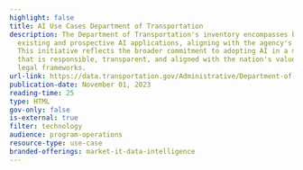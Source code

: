```yaml
---
highlight: false
title: AI Use Cases Department of Transportation
description: The Department of Transportation's inventory encompasses both
  existing and prospective AI applications, aligning with the agency's mission.
  This initiative reflects the broader commitment to adopting AI in a manner
  that is responsible, transparent, and aligned with the nation's values and
  legal frameworks.
url-link: https://data.transportation.gov/Administrative/Department-of-Transportation-Inventory-of-Artifici/anj8-k6f5
publication-date: November 01, 2023
reading-time: 25
type: HTML
gov-only: false
is-external: true
filter: technology
audience: program-operations
resource-type: use-case
branded-offerings: market-it-data-intelligence
---
```

